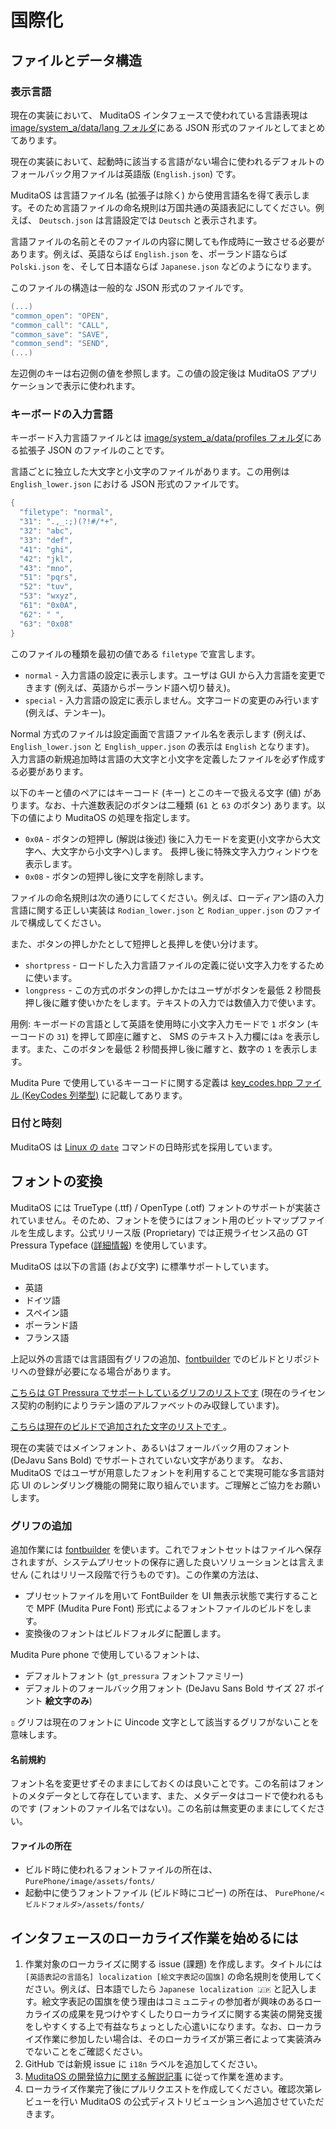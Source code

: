 # 国際化

## ファイルとデータ構造

### 表示言語

現在の実装において、 MuditaOS インタフェースで使われている言語表現は [image/system_a/data/lang フォルダ](../image/system_a/data/lang/)にある JSON 形式のファイルとしてまとめてあります。

現在の実装において、起動時に該当する言語がない場合に使われるデフォルトのフォールバック用ファイルは英語版 (`English.json`) です。

MuditaOS は言語ファイル名 (拡張子は除く) から使用言語名を得て表示します。そのため言語ファイルの命名規則は万国共通の英語表記にしてください。例えば、 `Deutsch.json` は言語設定では `Deutsch` と表示されます。

言語ファイルの名前とそのファイルの内容に関しても作成時に一致させる必要があります。例えば、英語ならば `English.json` を、ポーランド語ならば `Polski.json` を、そして日本語ならば `Japanese.json` などのようになります。

このファイルの構造は一般的な JSON 形式のファイルです。
```c++
(...)
"common_open": "OPEN",
"common_call": "CALL",
"common_save": "SAVE",
"common_send": "SEND",
(...)
```

左辺側のキーは右辺側の値を参照します。この値の設定後は MuditaOS アプリケーションで表示に使われます。

### キーボードの入力言語

キーボード入力言語ファイルとは [image/system_a/data/profiles フォルダ](../)にある拡張子 JSON のファイルのことです。

言語ごとに独立した大文字と小文字のファイルがあります。この用例は `English_lower.json` における JSON 形式のファイルです。

```c++
{
  "filetype": "normal",
  "31": ".,_:;)(?!#/*+",
  "32": "abc",
  "33": "def",
  "41": "ghi",
  "42": "jkl",
  "43": "mno",
  "51": "pqrs",
  "52": "tuv",
  "53": "wxyz",
  "61": "0x0A",
  "62": " ",
  "63": "0x08"
}
```
このファイルの種類を最初の値である `filetype` で宣言します。
- `normal` - 入力言語の設定に表示します。ユーザは GUI から入力言語を変更できます (例えば、英語からポーランド語へ切り替え)。
- `special` -  入力言語の設定に表示しません。文字コードの変更のみ行います (例えば、テンキー)。

Normal 方式のファイルは設定画面で言語ファイル名を表示します (例えば、 `English_lower.json` と `English_upper.json` の表示は `English` となります)。
入力言語の新規追加時は言語の大文字と小文字を定義したファイルを必ず作成する必要があります。

以下のキーと値のペアにはキーコード (キー) とこのキーで扱える文字 (値) があります。なお、十六進数表記のボタンは二種類 (`61` と `63` のボタン) あります。以下の値により MuditaOS の処理を指定します。

- `0x0A` - ボタンの短押し (解説は後述) 後に入力モードを変更(小文字から大文字へ、大文字から小文字へ)します。 長押し後に特殊文字入力ウィンドウを表示します。 
- `0x08` - ボタンの短押し後に文字を削除します。

ファイルの命名規則は次の通りにしてください。例えば、ローディアン語の入力言語に関する正しい実装は `Rodian_lower.json` と `Rodian_upper.json` のファイルで構成してください。

また、ボタンの押しかたとして短押しと長押しを使い分けます。
- `shortpress` - ロードした入力言語ファイルの定義に従い文字入力をするために使います。
- `longpress` - この方式のボタンの押しかたはユーザがボタンを最低 2 秒間長押し後に離す使いかたをします。テキストの入力では数値入力で使います。

用例: キーボードの言語として英語を使用時に小文字入力モードで `1` ボタン (キーコードの `31`) を押して即座に離すと、 SMS のテキスト入力欄には`a` を表示します。また、このボタンを最低 2 秒間長押し後に離すと、数字の `1` を表示します。

Mudita Pure で使用しているキーコードに関する定義は [key_codes.hpp ファイル (KeyCodes 列挙型)](../module-bsp/bsp/keyboard/key_codes.hpp) に記載してあります。

### 日付と時刻

MuditaOS は [Linux の `date`](https://man7.org/linux/man-pages/man1/date.1.html) コマンドの日時形式を採用しています。

## フォントの変換

MuditaOS には TrueType (.ttf) / OpenType (.otf) フォントのサポートが実装されていません。そのため、フォントを使うにはフォント用のビットマップファイルを生成します。公式リリース版 (Proprietary) では正規ライセンス品の GT Pressura Typeface ([詳細情報](../LICENSE.md)) を使用しています。

MuditaOS は以下の言語 (および文字) に標準サポートしています。

- 英語
- ドイツ語
- スペイン語
- ポーランド語
- フランス語

上記以外の言語では言語固有グリフの追加、[fontbuilder](https://github.com/mudita/fontbuilder) でのビルドとリポジトリへの登録が必要になる場合があります。

[こちらは GT Pressura でサポートしているグリフのリストです](https://www.grillitype.com/api/storage/app/uploads/public/5b6/c52/16b/5b6c5216b40a8675629257.pdf) (現在のライセンス契約の制約によりラテン語のアルファベットのみ収録しています)。

[こちらは現在のビルドで追加された文字のリストです
](https://github.com/mudita/fontbuilder/blob/master/charset.txt)。

現在の実装ではメインフォント、あるいはフォールバック用のフォント (DeJavu Sans Bold) でサポートされていない文字があります。 なお、 MuditaOS ではユーザが用意したフォントを利用することで実現可能な多言語対応 UI のレンダリング機能の開発に取り組んでいます。ご理解とご協力をお願いします。

### グリフの追加

追加作業には [fontbuilder](https://github.com/mudita/fontbuilder)
を使います。これでフォントセットはファイルへ保存されますが、システムプリセットの保存に適した良いソリューションとは言えません (これはリリース段階で行うものです)。この作業の方法は、

- プリセットファイルを用いて FontBuilder を UI 無表示状態で実行することで MPF (Mudita Pure Font) 形式によるフォントファイルのビルドをします。
- 変換後のフォントはビルドフォルダに配置します。

Mudita Pure phone で使用しているフォントは、

- デフォルトフォント (`gt_pressura` フォントファミリー)
- デフォルトのフォールバック用フォント (DeJavu Sans Bold サイズ 27 ポイント **絵文字のみ**)

`▯` グリフは現在のフォントに Uincode 文字として該当するグリフがないことを意味します。

#### 名前規約

フォント名を変更せずそのままにしておくのは良いことです。この名前はフォントのメタデータとして存在しています、また、メタデータはコードで使われるものです (フォントのファイル名ではない)。この名前は無変更のままにしてください。

#### ファイルの所在

- ビルド時に使われるフォントファイルの所在は、 `PurePhone/image/assets/fonts/`
- 起動中に使うフォントファイル (ビルド時にコピー) の所在は、 `PurePhone/<ビルドフォルダ>/assets/fonts/`

## インタフェースのローカライズ作業を始めるには

1. 作業対象のローカライズに関する issue (課題) を作成します。タイトルには `[英語表記の言語名] localization [絵文字表記の国旗]` の命名規則を使用してください。例えば、日本語でしたら `Japanese localization 🇯🇵` と記入します。絵文字表記の国旗を使う理由はコミュニティの参加者が興味のあるローカライズの成果を見つけやすくしたりローカライズに関する実装の開発支援をしやすくする上で有益なちょっとした心遣いになります。なお、ローカライズ作業に参加したい場合は、そのローカライズが第三者によって実装済みでないことをご確認ください。
2. GitHub では新規 issue に `i18n` ラベルを追加してください。
3. [MuditaOS の開発協力に関する解説記事](../CONTRIBUTING.md) に従って作業を進めます。
4. ローカライズ作業完了後にプルリクエストを作成してください。確認次第レビューを行い MuditaOS の公式ディストリビューションへ追加させていただきます。
